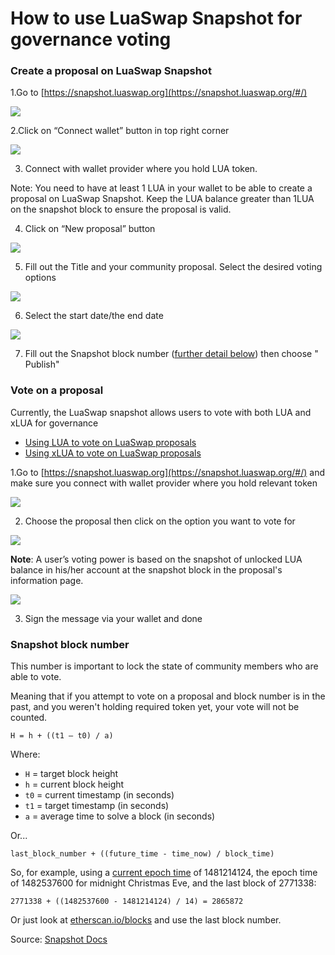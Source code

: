 # How to use LuaSwap Snapshot for governance voting

### Create a proposal on LuaSwap Snapshot

1.Go to [https://snapshot.luaswap.org](https://snapshot.luaswap.org/#/) 

![](../../.gitbook/assets/screen-shot-2020-10-02-at-9.42.42-am.png)

2.Click on “Connect wallet” button in top right corner 

![](../../.gitbook/assets/screen-shot-2020-10-02-at-9.42.15-am.png)

3. Connect with wallet provider where you hold LUA token. 

Note: You need to have at least 1 LUA in your wallet to be able to create a proposal on LuaSwap Snapshot. Keep the LUA balance greater than 1LUA on the snapshot block to ensure the proposal is valid.

4. Click on “New proposal” button 

![](../../.gitbook/assets/screen-shot-2020-10-02-at-9.51.58-am.png)

5. Fill out the Title and your community proposal. Select the desired voting options

![](../../.gitbook/assets/screen-shot-2020-10-02-at-9.52.09-am.png)

6. Select the start date/the end date

![](../../.gitbook/assets/screen-shot-2020-10-02-at-9.54.03-am.png)

7. Fill out the Snapshot block number \([further detail below](how-to-use-luaswap-snapshot-for-governance-voting.md#snapshot-block-number)\) then choose " Publish"

### Vote on a proposal

Currently, the LuaSwap snapshot allows users to vote with both LUA and xLUA for governance

* [Using LUA to vote on LuaSwap proposals](https://snapshot.luaswap.org/#/luaswap)
* [Using xLUA to vote on LuaSwap proposals](https://snapshot.luaswap.org/#/xlua)

1.Go to [https://snapshot.luaswap.org](https://snapshot.luaswap.org/#/) and make sure you connect with wallet provider where you hold relevant token

![](../../.gitbook/assets/screen-shot-2020-10-02-at-10.07.34-am.png)

2. Choose the proposal then click on the option you want to vote for 

![](../../.gitbook/assets/screen-shot-2020-10-02-at-10.13.45.png)

**Note**: A user’s voting power is based on the snapshot of unlocked LUA balance in his/her account at the snapshot block in the proposal's information page.

![](../../.gitbook/assets/screen-shot-2020-10-02-at-10.19.44-am.png)



3. Sign the message via your wallet and done

### **Snapshot block number**

This number is important to lock the state of community members who are able to vote.

Meaning that if you attempt to vote on a proposal and block number is in the past, and you weren't holding required token yet, your vote will not be counted.

`H = h + ((t1 — t0) / a)`

Where:

* `H` = target block height
* `h` = current block height
* `t0` = current timestamp \(in seconds\)
* `t1` = target timestamp \(in seconds\)
* `a` = average time to solve a block \(in seconds\)

Or...

`last_block_number + ((future_time - time_now) / block_time)`

So, for example, using a [current epoch time](https://www.epochconverter.com) of 1481214124, the epoch time of 1482537600 for midnight Christmas Eve, and the last block of 2771338:

`2771338 + ((1482537600 - 1481214124) / 14) = 2865872`

Or just look at [etherscan.io/blocks](https://etherscan.io/blocks) and use the last block number.

Source: [Snapshot Docs](https://docs.snapshot.page/guides/create-a-proposal#snapshot-block-number)





